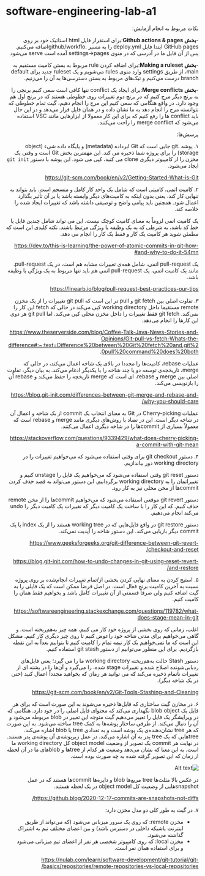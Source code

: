 # software-engineering-lab-a1

<div dir='rtl'>

  

نکات مربوط به انجام آزمایش:

-**بخش Github actions & pages**:برای استقرار فایل html استاتیک خود بر روی GitHub pages ابتدا فایل deploy.yml را به مسیر .github/workfloاضافه می‌کنیم. پس از آن فایل ما در آدرسی که در منوی settings->pages آمده است serve می‌شود

-**بخش Making a ruleset**:برای اضافه کردن rule  مربوط به بستن کامیت مستقیم به main، از طریق settings وارد منوی rules می‌شویم و یک ruleset جدید برای default branch درست می‌کنیم و تیک‌های مربوط به بستن دسترسی‌ها به آن را می‌زنیم.

-**بخش Merge conflicts**:برای ایجاد یک conflict تنها کافی است سعی کنیم برنچی را  به برنچ دیگر مرج کنیم که در برنچ دوم تغییرات روی خطوطی هستند که در برنچ اول هم وجود دارد. در واقع هنگامی که سعی کنیم این مرج را انجام دهیم، گیت تمام خطوطی که نتوانسته مرج را انجام دهد به ما نشان داده و در همان فایل قرار می‌دهد و در این حال  باید conflict ها را رفع کنیم که برای این کار معمولا از ابزارهایی مانند VSC استفاده می‌شود که merge conflict را راحت می‌کنند.
  
پرسش‌ها:

۱. پوشه .git جایی است که Git ابرداده (metadata) و پایگاه داده شیء (object storage) را برای پروژه شما ذخیره می کند. این مهمترین بخش Git است و وقتی یک مخزن را از کامپیوتر دیگری clone می کنید، کپی می شود.
این پوشه با دستور ```git init``` ایجاد می‌شود.

https://git-scm.com/book/en/v2/Getting-Started-What-is-Git

۲. کامیت اتمی، کامیتی است که شامل یک واحد کار  کامل و منسجم است. باید بتواند به تنهایی کار کند، یعنی بدون اینکه به کامیت‌های دیگر وابسته باشد یا بر آن تأثیر بگذارد اعمال شود. همچنین باید پیامی واضح و توصیفی داشته باشد که تغییرات ایجاد شده را خلاصه کند.

یک کامیت اتمی لزوماً به معنای کامیت کوچک نیست. این می تواند شامل چندین فایل یا خط کد باشد، به شرطی که به یک وظیفه یا ویژگی مرتبط باشند. نکته کلیدی این است که مطمئن شوید هر کامیت یک کار و فقط یک کار را انجام می دهد.

https://dev.to/this-is-learning/the-power-of-atomic-commits-in-git-how-and-why-to-do-it-54mn#

یک pull-request اتمی، شامل همه‌ی تغییرات مشابه هم است، در یک pull-request. مانند یک کامیت اتمی، یک pull-request اتمی هم باید تنها مربوط به یک ویژگی یا وظیفه باشد.

https://linearb.io/blog/pull-request-best-practices-our-tips

۳. تفاوت اصلی بین git fetch و pull در این است که git pull تغییرات را از یک مخزن remote مستقیما داخل working directory کپی می‌کند در حالی که fetch این کار را نمی‌کند. git fetch فقط تغییرات را داخل مخزن محلی کپی می‌کند. اما git pull هر دوی این کارها را انجام می‌دهد.

https://www.theserverside.com/blog/Coffee-Talk-Java-News-Stories-and-Opinions/Git-pull-vs-fetch-Whats-the-difference#:~:text=Difference%20between%20Git%20fetch%20and,git%20pull%20command%20does%20both.

 عملیات rebase، کامیت‌ها را مجددا در بالای یک شاخه اعمال می‌کند، در حالی که merge، تاریخجه‌ی توسعه دو یا چند شاخه را با یکدیگر ادغام می‌کند. 
به بیان دیگر، تفاوت اصلی بین merge و rebase، ای است که merge تاریخچه را حفظ می‌کند و rebase آن را بازنویسی می‌کند.

https://blog.git-init.com/differences-between-git-merge-and-rebase-and-why-you-should-care/


عملیات Cherry-picking در Git به معنای انتخاب یک commit از یک شاخه و اعمال آن در شاخه دیگر است.
این در تضاد با روش‌های دیگری مانند merge و rebase است که معمولاً بسیاری از commit‌ها را در شاخه دیگری اعمال می‌کنند.

https://stackoverflow.com/questions/9339429/what-does-cherry-picking-a-commit-with-git-mean
  
  
۴. دستور git checkout برای وقتی استفاده می‌شود که می‌خواهیم تغییرات را در working directory 
دور بیاندازیم.

دستور git reset وقتی استفاده می‌شود که می‌خواهیم یک فایل را unstage کنیم و تغییراتمان را به working directory برگردانیم.
این دستور می‌تواند به قصد حذف کردن commitها از مخن محلی نیز به کار رود.

دستور git revert  موقعی استفاده می‌شود که می‌خواهیم commitها را از مخن remote  حذف کنیم. 
که این کار را با ساخت یک کامیت دیگر که تغییرات یک کامیت دیگر را undo می‌کند انجام می‌دهیم.


دستور git restore در واقع فایل‌هایی که در working tree هستند را از یک index یا یک commit دیگر بازیابی می‌کند. این دستور شاخه را آپدیت نمی‌کند. 


https://www.geeksforgeeks.org/git-difference-between-git-revert-checkout-and-reset/

https://blog.git-init.com/how-to-undo-changes-in-git-using-reset-revert-and-restore/


۵. استیج کردن به معنای نهایی کردن بخشی از/تمام تغییرات انجام‌شده بر روی پروژه نسبت به آخرین کامیت برنچ فعال است. در اصل فرضاً ممکن است که یک فایلی را به گیت  اضافه کنیم ولی صرفاً قسمتی از آن تغییرات کامل باشد و بخواهیم فقط همان را کامیت کنیم.

https://softwareengineering.stackexchange.com/questions/119782/what-does-stage-mean-in-git


اغلب، زمانی که روی بخشی از پروژه خود کار می کنیم، همه چیز به‌هم‌ریخته است. و گاهی می‌خواهیم برای مدتی شاخه خود راعوض کنیم تا روی چیز دیگری کار کنیم. مشکل این است که ما نمی‌خواهیم یک کار نیمه تمام را کامیت کنیم تا بتوانیم بعداً به این نقطه بازگردیم. برای این منظور می‌توانیم از دستور git stash استفاده کنیم.

دستور Stash حالت به‌هم‌ریخته working directory ما را می گیرد؛ یعنی فایل‌های ردیابی‌شونده اصلاح شده و تغییرات stage شده، را می‌گیرد و  آن‌ها را در پشته ای از‌ تغییرات ناتمام ذخیره می‌کند که می توانید هر زمان که بخواهید مجدداً اعمال کنید (حتی در یک شاخه دیگر).

https://git-scm.com/book/en/v2/Git-Tools-Stashing-and-Cleaning


۶. در مخازن گیت ساختاری که فایل‌ها ذحیره می‌شوند به این صورت است که برای هر فایل یک 
blob object
نگهداری می‌کند که محتوای فایل اصلی را در خود دارد. هنگامی که در ویرایشگر یک فایل را تغییر می‌دهیم گیت متوجه این تغییر در 
blob 
مربوطه می‌شود و آن را دنبال می‌کند. از طرفی ساختار پوشه‌ها به کمک 
tree
ساخته می‌شود. به این صورت که هر 
tree
نشان‌دهنده‌ی یک پوشه است و به تعدادی 
tree
یا
blob 
اشاره می‌کند. 
treeهایی
که یک 
tree
پدر به آن اشاره می‌کند، در عمل زیرپوشه‌ی آن پوشه‌ی پدر هستند.
در نهایت هر 
commit
یک تصویر از وضعیت 
object model
کل 
working directory
ما است. به این معنا که نشان می‌دهد وضعیت هر کدام از 
treeها
و
blobهای 
ما در آن لحظه از زمان که این تصویر گرفته شده به چه صورت بوده است.

![Alt text](https://github.blog/wp-content/uploads/2020/12/commit.png?resize=399%2C268?w=399)

در عکس بالا مثلث‌ها 
tree
مربع‌ها 
blob
و
دایره‌ها
commitها 
هستند که در عمل 
snapshotهایی
از وضعیت کل 
object model
در یک لحظه هستند.


https://github.blog/2020-12-17-commits-are-snapshots-not-diffs/


۷. 
در گیت به طور کلی دو مدل مخزن دارد:
- مخزن remote: که روی یک سرور میزبانی می‌شود (که می‌تواند از طریق اینترنت یاشبکه داخلی در دسترس باشد) و بین اعضای مختلف تیم به اشتراک گذاشته می‌شود.
- مخزن local: که روی کامپیوتر شخصی هر نفر از اعضای تیم میزبانی می‌شود و برای استفاده همان نفر است.

https://nulab.com/learn/software-development/git-tutorial/git-basics/repositories/remote-repositories-vs-local-repositories/
